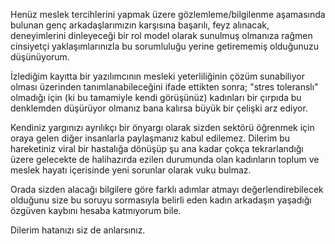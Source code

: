 Henüz meslek tercihlerini yapmak üzere gözlemleme/bilgilenme aşamasında bulunan genç arkadaşlarımızın karşısına başarılı, feyz alınacak, deneyimlerini dinleyeceği bir rol model olarak sunulmuş olmanıza rağmen cinsiyetçi yaklaşımlarınızla bu sorumluluğu yerine getirememiş olduğunuzu düşünüyorum.

İzlediğim kayıtta bir yazılımcının mesleki yeterliliğinin çözüm sunabiliyor olması üzerinden tanımlanabileceğini ifade ettikten sonra; "stres toleranslı" olmadığı için (ki bu tamamiyle kendi görüşünüz) kadınları bir çırpıda bu denklemden düşürüyor olmanız bana kalırsa büyük bir çelişki arz ediyor.

Kendiniz yargınızı ayrılıkçı bir önyargı olarak sizden sektörü öğrenmek için oraya gelen diğer insanlarla paylaşmanız kabul edilemez. Dilerim bu hareketiniz viral bir hastalığa dönüşüp şu ana kadar çokça tekrarlandığı üzere gelecekte de halihazırda ezilen durumunda olan kadınların toplum ve meslek hayatı içerisinde yeni sorunlar olarak vuku bulmaz.

Orada sizden alacağı bilgilere göre farklı adımlar atmayı değerlendirebilecek olduğunu size bu soruyu sormasıyla belirli eden kadın arkadaşın yaşadığı özgüven kaybını hesaba katmıyorum bile.

Dilerim hatanızı siz de anlarsınız.

